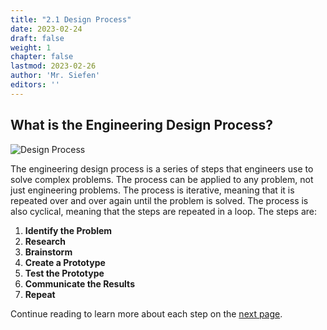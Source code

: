 ```yaml
---
title: "2.1 Design Process"
date: 2023-02-24
draft: false
weight: 1
chapter: false
lastmod: 2023-02-26
author: 'Mr. Siefen'
editors: ''
---
```


## What is the Engineering Design Process?

![Design Process](/images/engineering_design/engDesignChart.png)

The engineering design process is a series of steps that engineers use to solve complex problems. The process can be applied to any problem, not just engineering problems. The process is iterative, meaning that it is repeated over and over again until the problem is solved. The process is also cyclical, meaning that the steps are repeated in a loop. The steps are:

1. **Identify the Problem**
2. **Research**
3. **Brainstorm**
4. **Create a Prototype**
5. **Test the Prototype**
6. **Communicate the Results**
7. **Repeat**

Continue reading to learn more about each step on the [next page](/engineering_design/design_process/identify_the_problem/).